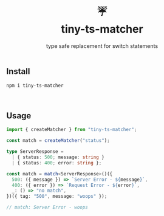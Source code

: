 <h1 align="center" style="margin-top:0;"> 
<div>☔</div>
<div>tiny-ts-matcher</div> </h1>

<div align="center">type safe replacement for switch statements</div>

<br/>

## **Install**

`npm i tiny-ts-matcher`

<br/>

## **Usage**

```typescript
import { createMatcher } from "tiny-ts-matcher";

const match = createMatcher("status");

type ServerResponse =
  | { status: 500; message: string }
  | { status: 400; error: string };

const match = match<ServerResponse>()({
  500: ({ message }) => `Server Error - ${message}`,
  400: ({ error }) => `Request Error - ${error}`,
  _: () => "no match",
})({ tag: "500", message: "woops" });

// match: Server Error - woops
```
